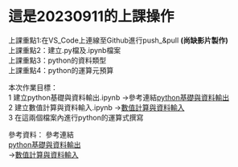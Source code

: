 # 這是20230911的上課操作

上課重點1:在VS_Code上連線至Github進行push_&pull **(尚缺影片製作)**<br>
上課重點2：建立.py檔及.ipynb檔案<br>
上課重點3：python的資料類型<br>
上課重點4：python的運算元預算<br>

本次作業目標：<br>
    1 建立python基礎與資料輸出.ipynb ->參考連結[python基礎與資料輸出](https://github.com/roberthsu2003/python/tree/master/python%E5%9F%BA%E7%A4%8E%E8%88%87%E8%B3%87%E6%96%99%E8%BC%B8%E5%87%BA)<br>
    2 建立數值計算與資料輸入.ipynb ->[數值計算與資料輸入](https://github.com/roberthsu2003/python/tree/master/%E6%95%B8%E5%80%BC%E8%A8%88%E7%AE%97%E8%88%87%E8%B3%87%E6%96%99%E8%BC%B8%E5%85%A5)<br>
    3 在這兩個檔案內進行python的運算式撰寫<br>

參考資料：
參考連結<br>
[python基礎與資料輸出](https://github.com/roberthsu2003/python/tree/master/python%E5%9F%BA%E7%A4%8E%E8%88%87%E8%B3%87%E6%96%99%E8%BC%B8%E5%87%BA)<br>
->[數值計算與資料輸入](https://github.com/roberthsu2003/python/tree/master/%E6%95%B8%E5%80%BC%E8%A8%88%E7%AE%97%E8%88%87%E8%B3%87%E6%96%99%E8%BC%B8%E5%85%A5)<br>
